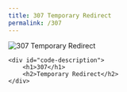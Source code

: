 ```yaml
---
title: 307 Temporary Redirect
permalink: /307
---
```

<div class="status-page-container">
<div>
    <img src="https://i.imgur.com/EqvvqNm.jpg" alt="307 Temporary Redirect" />

    <div id="code-description">
        <h1>307</h1>
        <h2>Temporary Redirect</h2>
    </div>
</div>
</div>

